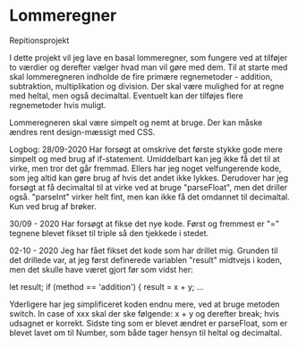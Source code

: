 # Lommeregner
 Repitionsprojekt

 I dette projekt vil jeg lave en basal lommeregner, som fungere ved at tilføjer to værdier og derefter vælger hvad man vil gøre med dem.
 Til at starte med skal lommeregneren indholde de fire primære regnemetoder - addition, subtraktion, multiplikation og division.
 Der skal være mulighed for at regne med heltal, men også decimaltal. Eventuelt kan der tilføjes flere regnemetoder hvis muligt.

 Lommeregneren skal være simpelt og nemt at bruge. Der kan måske ændres rent design-mæssigt med CSS. 

 Logbog:
 28/09-2020
 Har forsøgt at omskrive det første stykke gode mere simpelt og med brug af if-statement. Umiddelbart kan jeg ikke få det til at virke, men tror det går fremmad.
 Ellers har jeg noget velfungerende kode, som jeg altid kan gøre brug af hvis det andet ikke lykkes. 
 Derudover har jeg forsøgt at få decimaltal til at virke ved at bruge "parseFloat", men det driller også. "parseInt" virker helt fint, men kan ikke få det omdannet til decimaltal.
 Kun ved brug af brøker.

 30/09 - 2020
 Har forsøgt at fikse det nye kode. Først og fremmest er "=" tegnene blevet fikset til triple så den tjekkede i stedet.

 02-10 - 2020
 Jeg har fået fikset det kode som har drillet mig. Grunden til det drillede var, at jeg først definerede variablen "result" midtvejs i koden, men det skulle have været gjort før som vidst her:

 let result;
 if (method == 'addition') {
        result = x + y;
        ...

Yderligere har jeg simplificeret koden endnu mere, ved at bruge metoden switch. In case of xxx skal der ske følgende: x + y og derefter break; hvis udsagnet er korrekt.
Sidste ting som er blevet ændret er parseFloat, som er blevet lavet om til Number, som både tager hensyn til heltal og decimaltal.

